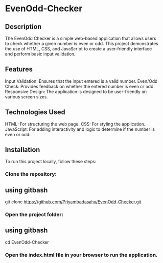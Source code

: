 # EvenOdd-Checker

## Description
 The EvenOdd Checker is a simple web-based application that allows users to check whether a given number is even or odd. This project demonstrates the use of HTML, CSS, and JavaScript to create a user-friendly interface and perform basic input validation.

## Features
 Input Validation: Ensures that the input entered is a valid number.
 Even/Odd Check: Provides feedback on whether the entered number is even or odd.
 Responsive Design: The application is designed to be user-friendly on various screen sizes.
## Technologies Used
 HTML: For structuring the web page.
 CSS: For styling the application.
 JavaScript: For adding interactivity and logic to determine if the number is even or odd.

 ## Installation
To run this project locally, follow these steps:

### Clone the repository:
## using gitbash
git clone https://github.com/Priyambadasahu/EvenOdd-Checker.git

### Open the project folder:
## using gitbash
cd EvenOdd-Checker

### Open the index.html file in your browser to run the application.
